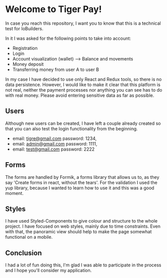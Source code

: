 # Welcome to Tiger Pay!

In case you reach this repository, I want you to know that this is a technical test for IoBuilders.

In it I was asked for the following points to take into account:
- Registration
- Login
- Account visualization (wallet) --> Balance and movements
- Money deposit
- Transferring money from user A to user B

In my case I have decided to use only React and Redux tools, so there is no data persistence.
However, I would like to make it clear that this platform is not real, neither the payment processes nor anything you can see has to do with real money. 
Please avoid entering sensitive data as far as possible.

## Users
Although new users can be created, I have left a couple already created so that you can also test the login functionality from the beginning.

- email: tigre@gmail.com password: 1234,
- email: admin@gmail.com password: 1111,
- email: test@gmail.com password: 2222

## Forms

The forms are handled by Formik, a forms library that allows us to, as they say 'Create forms in react, without the tears'.
For the validation I used the yup library, because I wanted to learn how to use it and this was a good moment.

## Styles

I have used Styled-Components to give colour and structure to the whole project. I have focused on web styles, mainly due to time constraints. Even with that, the panoramic view should help to make the page somewhat functional on a mobile.


## Conclusion

I had a lot of fun doing this, I'm glad I was able to participate in the process and I hope you'll consider my application.

